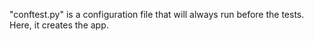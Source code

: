 "conftest.py" is a configuration file that will always run before the tests. Here, it creates the app.